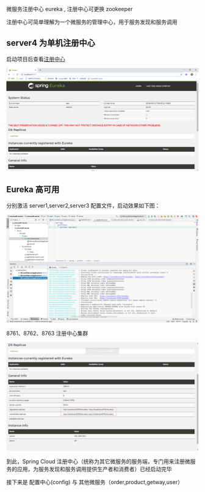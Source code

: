 微服务注册中心 eureka , 注册中心可更换 zookeeper

注册中心可简单理解为一个微服务的管理中心，用于服务发现和服务调用

## server4 为单机注册中心

启动项目后查看[注册中心](http://localhost:8761)


![](src/main/resources/image/1.png)

## Eureka 高可用

分别激活 server1,server2,server3 配置文件，启动效果如下图：

![](src/main/resources/image/2.png)

8761、8762、8763 注册中心集群

![](src/main/resources/image/3.png)


到此，Spring Cloud 注册中心（统称为其它微服务的服务端，专门用来注册微服务的应用，为服务发现和服务调用提供生产者和消费者）已经启动完毕

接下来是 配置中心(config) 与 其他微服务（order,product,getway,user）
